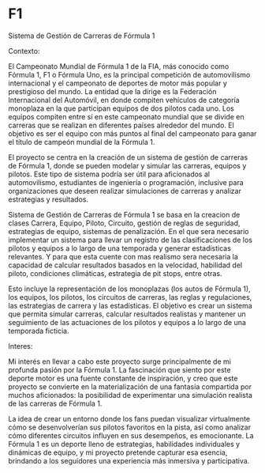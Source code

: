 # F1

Sistema de Gestión de Carreras de Fórmula 1

Contexto:

El Campeonato Mundial de Fórmula 1 de la FIA, más conocido como Fórmula 1, F1 o Fórmula Uno, es la principal competición de automovilismo internacional y el 
campeonato de deportes de motor más popular y prestigioso del mundo. La entidad que la dirige es la Federación Internacional del Automóvil, en donde compiten 
vehículos de categoría monoplaza en la que participan equipos de dos pilotos cada uno. Los equipos compiten entre sí en este campeonato mundial que se divide 
en carreras que se realizan en diferentes países alrededor del mundo. El objetivo es ser el equipo con más puntos al final del campeonato para ganar el título 
de campeón mundial de la Fórmula 1.

El proyecto se centra en la creación de un sistema de gestión de carreras de Fórmula 1, donde se pueden modelar y simular las carreras, equipos y pilotos. 
Este tipo de sistema podría ser útil para aficionados al automovilismo, estudiantes de ingeniería o programación, inclusive para organizaciones que deseen 
realizar simulaciones de carreras y analizar estrategias y resultados.

Sistema de Gestión de Carreras de Fórmula 1 se basa en la creacion de clases Carrera, Equipo, Piloto, Circuito, gestión de reglas de seguridad, estrategias 
de equipo, sistemas de penalización. En el que sera necesario implementar un sistema para llevar un registro de las clasificaciones de los pilotos y equipos a 
lo largo de una temporada y generar estadísticas relevantes. Y para que esta cuente con mas realismo sera necesaria la capacidad de calcular resultados basados en 
la velocidad, habilidad del piloto, condiciones climáticas, estrategia de pit stops, entre otras. 

Esto incluye la representación de los monoplazas (los autos de Fórmula 1), los equipos, los pilotos, los circuitos de carreras, las reglas y regulaciones, las 
estrategias de carrera y las estadísticas. El objetivo es crear un sistema que permita simular carreras, calcular resultados realistas y mantener un seguimiento 
de las actuaciones de los pilotos y equipos a lo largo de una temporada ficticia.

Interes: 

Mi interés en llevar a cabo este proyecto surge principalmente de mi profunda pasión por la Fórmula 1. La fascinación que siento por este deporte motor es una fuente constante de inspiración, y creo que este proyecto se convierte en la materialización de una fantasía compartida por muchos aficionados: la posibilidad de experimentar una simulación realista de las carreras de Fórmula 1.

La idea de crear un entorno donde los fans puedan visualizar virtualmente cómo se desenvolverían sus pilotos favoritos en la pista, así como analizar cómo diferentes circuitos influyen en sus desempeños, es emocionante. La Fórmula 1 es un deporte lleno de estrategias, habilidades individuales y dinámicas de equipo, y mi proyecto pretende capturar esa esencia, brindando a los seguidores una experiencia más inmersiva y participativa.

